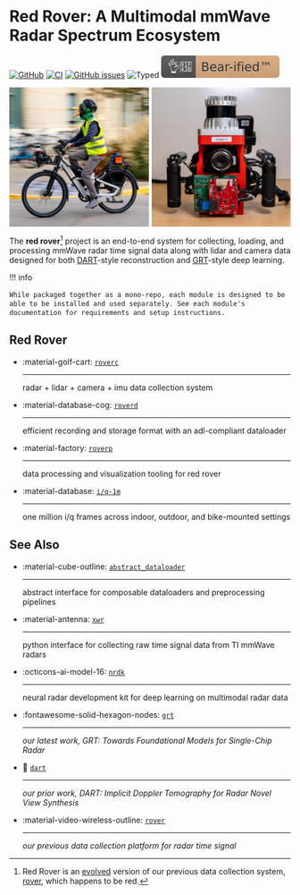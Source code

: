 # **Red Rover**: A Multimodal mmWave Radar Spectrum Ecosystem

[![GitHub](https://img.shields.io/github/license/RadarML/red-rover)](https://github.com/RadarML/red-rover)
[![CI](https://github.com/RadarML/red-rover/actions/workflows/ci.yaml/badge.svg)](https://github.com/RadarML/red-rover/actions/workflows/ci.yml)
[![GitHub issues](https://img.shields.io/github/issues/RadarML/red-rover)](https://github.com/RadarML/red-rover/issues)
![Typed](https://img.shields.io/badge/types-typed-limegreen)
[![bear-ified](https://raw.githubusercontent.com/beartype/beartype-assets/main/badge/bear-ified.svg)](https://beartype.readthedocs.io)

<div style="display: grid; grid-template-columns: 1fr 1fr; gap: 5px;">
    <img src="duck.jpg" style="width: 100%;">
    <img src="roverc/images/rover-front.jpg" style="width: 100%;">
</div>

The **red rover**[^1] project is an end-to-end system for collecting, loading, and processing mmWave radar time signal data along with lidar and camera data designed for both [DART](https://wiselabcmu.github.io/dart/)-style reconstruction and [GRT](https://wiselabcmu.github.io/grt/)-style deep learning.

!!! info

    While packaged together as a mono-repo, each module is designed to be able to be installed and used separately. See each module's documentation for requirements and setup instructions.

[^1]: Red Rover is an [evolved](https://en.wikipedia.org/wiki/Pok%C3%A9mon_Red,_Blue,_and_Yellow) version of our previous data collection system, [rover](https://github.com/wiseLabCMU/rover), which happens to be red.

## Red Rover

<div class="grid cards" markdown>

- :material-golf-cart: [`roverc`](./roverc/index.md)

    ---

    radar + lidar + camera + imu data collection system

- :material-database-cog: [`roverd`](./roverd/index.md)

    ---

    efficient recording and storage format with an adl-compliant dataloader

- :material-factory: [`roverp`](./roverp/index.md)

    ---

    data processing and visualization tooling for red rover

- :material-database: [`i/q-1m`](./iq1m/index.md)

    ---

    one million i/q frames across indoor, outdoor, and bike-mounted settings

</div>


## See Also

<div class="grid cards" markdown>

- :material-cube-outline: [`abstract_dataloader`](https://radarml.github.io/abstract-dataloader/)

    ---

    abstract interface for composable dataloaders and preprocessing pipelines

- :material-antenna: [`xwr`](https://radarml.github.io/xwr/)

    ---

    python interface for collecting raw time signal data from TI mmWave radars

- :octicons-ai-model-16: [`nrdk`](https://radarml.github.io/nrdk/)

    ---

    neural radar development kit for deep learning on multimodal radar data

- :fontawesome-solid-hexagon-nodes: [`grt`](https://wiselabcmu.github.io/grt/)

    --- 

    *our latest work, GRT: Towards Foundational Models for Single-Chip Radar*

- :dart: [`dart`](https://wiselabcmu.github.io/dart/)

    ---

    *our prior work, DART: Implicit Doppler Tomography for Radar Novel View Synthesis*

- :material-video-wireless-outline: [`rover`](https://github.com/wiseLabCMU/rover)

    ---

    *our previous data collection platform for radar time signal*

</div>
